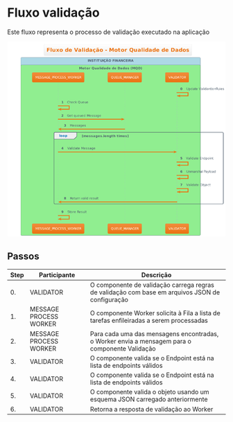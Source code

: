 # Fluxo validação

Este fluxo representa o processo de validação executado na aplicação

![Image 1. ](./desenhos/fluxo_Validation.png)

## Passos

| Step | Participante | Descrição |
|-|-|-|
| 0. | VALIDATOR | O componente de validação carrega regras de validação com base em arquivos JSON de configuração |
| 1. | MESSAGE PROCESS WORKER | O componente Worker solicita à Fila a lista de tarefas enfileiradas a serem processadas |
| 2. | MESSAGE PROCESS WORKER | Para cada uma das mensagens encontradas, o Worker envia a mensagem para o componente Validação |
| 3. | VALIDATOR | O componente valida se o Endpoint está na lista de endpoints válidos |
| 4. | VALIDATOR | O componente valida se o Endpoint está na lista de endpoints válidos |
| 5. | VALIDATOR | O componente valida o objeto usando um esquema JSON carregado anteriormente |
| 6. | VALIDATOR | Retorna a resposta de validação ao Worker |
